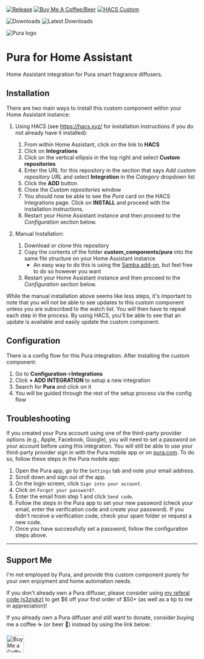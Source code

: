 [![Release](https://img.shields.io/github/v/release/natekspencer/hacs-pura?style=for-the-badge)](https://github.com/natekspencer/hacs-pura/releases)
[![Buy Me A Coffee/Beer](https://img.shields.io/badge/Buy_Me_A_☕/🍺-F16061?style=for-the-badge&logo=ko-fi&logoColor=white&labelColor=grey)](https://ko-fi.com/natekspencer)
[![HACS Custom](https://img.shields.io/badge/HACS-Custom-41BDF5.svg?style=for-the-badge)](https://github.com/hacs/integration)

![Downloads](https://img.shields.io/github/downloads/natekspencer/hacs-pura/total?style=flat-square)
![Latest Downloads](https://img.shields.io/github/downloads/natekspencer/hacs-pura/latest/total?style=flat-square)

<picture>
  <source media="(prefers-color-scheme: dark)" srcset="https://brands.home-assistant.io/pura/dark_logo.png">
  <img alt="Pura logo" src="https://brands.home-assistant.io/pura/logo.png">
</picture>

# Pura for Home Assistant

Home Assistant integration for Pura smart fragrance diffusers.

## Installation

There are two main ways to install this custom component within your Home Assistant instance:

1. Using HACS (see https://hacs.xyz/ for installation instructions if you do not already have it installed):

   1. From within Home Assistant, click on the link to **HACS**
   2. Click on **Integrations**
   3. Click on the vertical ellipsis in the top right and select **Custom repositories**
   4. Enter the URL for this repository in the section that says _Add custom repository URL_ and select **Integration** in the _Category_ dropdown list
   5. Click the **ADD** button
   6. Close the _Custom repositories_ window
   7. You should now be able to see the _Pura_ card on the HACS Integrations page. Click on **INSTALL** and proceed with the installation instructions.
   8. Restart your Home Assistant instance and then proceed to the _Configuration_ section below.

2. Manual Installation:
   1. Download or clone this repository
   2. Copy the contents of the folder **custom_components/pura** into the same file structure on your Home Assistant instance
      - An easy way to do this is using the [Samba add-on](https://www.home-assistant.io/getting-started/configuration/#editing-configuration-via-sambawindows-networking), but feel free to do so however you want
   3. Restart your Home Assistant instance and then proceed to the _Configuration_ section below.

While the manual installation above seems like less steps, it's important to note that you will not be able to see updates to this custom component unless you are subscribed to the watch list. You will then have to repeat each step in the process. By using HACS, you'll be able to see that an update is available and easily update the custom component.

## Configuration

There is a config flow for this Pura integration. After installing the custom component:

1. Go to **Configuration**->**Integrations**
2. Click **+ ADD INTEGRATION** to setup a new integration
3. Search for **Pura** and click on it
4. You will be guided through the rest of the setup process via the config flow

## Troubleshooting

If you created your Pura account using one of the third-party provider options (e.g., Apple, Facebook, Google), you will need to set a password on your account before using this integration. You will still be able to use your third-party provider sign in with the Pura mobile app or on [pura.com](https://pura.com/). To do so, follow these steps in the Pura mobile app:

1. Open the Pura app, go to the `Settings` tab and note your email address.
2. Scroll down and sign out of the app.
3. On the login screen, click `Sign into your account`.
4. Click on `Forgot your password?`.
5. Enter the email from step 1 and click `Send code`.
6. Follow the steps in the Pura app to set your new password (check your email, enter the verification code and create your password). If you didn't receive a verification code, check your spam folder or request a new code.
7. Once you have successfully set a password, follow the configuration steps above.

---

## Support Me

I'm not employed by Pura, and provide this custom component purely for your own enjoyment and home automation needs.

If you don't already own a Pura diffuser, please consider using [my referal code (s3zjukz)](http://rwrd.io/s3zjukz) to get $6 off your first order of $50+ (as well as a tip to me in appreciation)!

If you already own a Pura diffuser and still want to donate, consider buying me a coffee ☕ (or beer 🍺) instead by using the link below:

<a href='https://ko-fi.com/natekspencer' target='_blank'><img height='35' style='border:0px;height:46px;' src='https://az743702.vo.msecnd.net/cdn/kofi3.png?v=0' border='0' alt='Buy Me a Coffee at ko-fi.com' />
